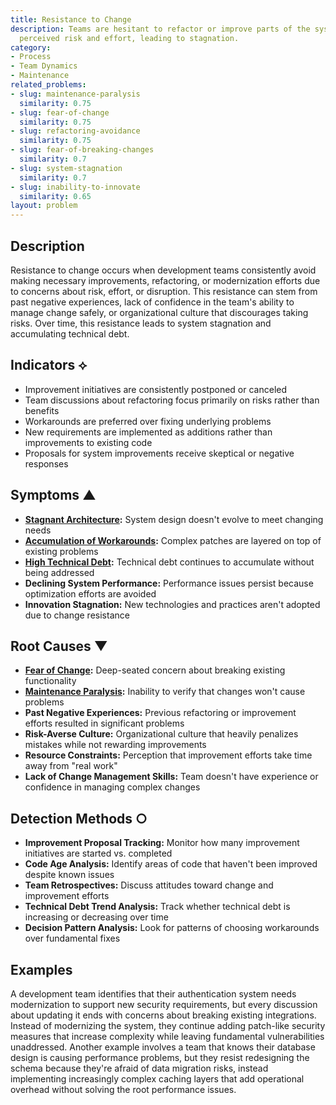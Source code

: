 ```yaml
---
title: Resistance to Change
description: Teams are hesitant to refactor or improve parts of the system due to
  perceived risk and effort, leading to stagnation.
category:
- Process
- Team Dynamics
- Maintenance
related_problems:
- slug: maintenance-paralysis
  similarity: 0.75
- slug: fear-of-change
  similarity: 0.75
- slug: refactoring-avoidance
  similarity: 0.75
- slug: fear-of-breaking-changes
  similarity: 0.7
- slug: system-stagnation
  similarity: 0.7
- slug: inability-to-innovate
  similarity: 0.65
layout: problem
---
```


## Description

Resistance to change occurs when development teams consistently avoid making necessary improvements, refactoring, or modernization efforts due to concerns about risk, effort, or disruption. This resistance can stem from past negative experiences, lack of confidence in the team's ability to manage change safely, or organizational culture that discourages taking risks. Over time, this resistance leads to system stagnation and accumulating technical debt.

## Indicators ⟡

- Improvement initiatives are consistently postponed or canceled
- Team discussions about refactoring focus primarily on risks rather than benefits
- Workarounds are preferred over fixing underlying problems
- New requirements are implemented as additions rather than improvements to existing code
- Proposals for system improvements receive skeptical or negative responses

## Symptoms ▲

- **[Stagnant Architecture](stagnant-architecture.md):** System design doesn't evolve to meet changing needs
- **[Accumulation of Workarounds](accumulation-of-workarounds.md):** Complex patches are layered on top of existing problems
- **[High Technical Debt](high-technical-debt.md):** Technical debt continues to accumulate without being addressed
- **Declining System Performance:** Performance issues persist because optimization efforts are avoided
- **Innovation Stagnation:** New technologies and practices aren't adopted due to change resistance

## Root Causes ▼

- **[Fear of Change](fear-of-change.md):** Deep-seated concern about breaking existing functionality
- **[Maintenance Paralysis](maintenance-paralysis.md):** Inability to verify that changes won't cause problems
- **Past Negative Experiences:** Previous refactoring or improvement efforts resulted in significant problems
- **Risk-Averse Culture:** Organizational culture that heavily penalizes mistakes while not rewarding improvements
- **Resource Constraints:** Perception that improvement efforts take time away from "real work"
- **Lack of Change Management Skills:** Team doesn't have experience or confidence in managing complex changes

## Detection Methods ○

- **Improvement Proposal Tracking:** Monitor how many improvement initiatives are started vs. completed
- **Code Age Analysis:** Identify areas of code that haven't been improved despite known issues
- **Team Retrospectives:** Discuss attitudes toward change and improvement efforts
- **Technical Debt Trend Analysis:** Track whether technical debt is increasing or decreasing over time
- **Decision Pattern Analysis:** Look for patterns of choosing workarounds over fundamental fixes

## Examples

A development team identifies that their authentication system needs modernization to support new security requirements, but every discussion about updating it ends with concerns about breaking existing integrations. Instead of modernizing the system, they continue adding patch-like security measures that increase complexity while leaving fundamental vulnerabilities unaddressed. Another example involves a team that knows their database design is causing performance problems, but they resist redesigning the schema because they're afraid of data migration risks, instead implementing increasingly complex caching layers that add operational overhead without solving the root performance issues.